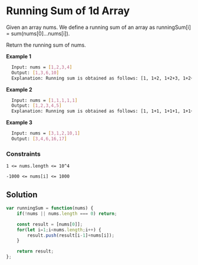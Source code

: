 
# Running Sum of 1d Array

Given an array nums. We define a running sum of an array as runningSum[i] = sum(nums[0]…nums[i]).

Return the running sum of nums.




**Example 1**
```bash
  Input: nums = [1,2,3,4]
  Output: [1,3,6,10]
  Explanation: Running sum is obtained as follows: [1, 1+2, 1+2+3, 1+2+3+4].
```
**Example 2**
```bash
  Input: nums = [1,1,1,1,1]
  Output: [1,2,3,4,5]
  Explanation: Running sum is obtained as follows: [1, 1+1, 1+1+1, 1+1+1+1, 1+1+1+1+1].
```
**Example 3**
```bash
  Input: nums = [3,1,2,10,1]
  Output: [3,4,6,16,17]
```
    
### Constraints

```1 <= nums.length <= 10^4```

```-1000 <= nums[i] <= 1000```

## Solution

```javascript
var runningSum = function(nums) {
    if(!nums || nums.length === 0) return;

    const result = [nums[0]];
    for(let i=1;i<nums.length;i++) {
        result.push(result[i-1]+nums[i]);
    }

    return result;
};

```
